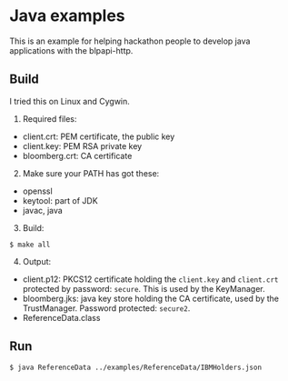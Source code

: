 # Java examples

This is an example for helping hackathon people to develop java 
applications with the blpapi-http.

## Build

I tried this on Linux and Cygwin.

1. Required files:
  * client.crt: PEM certificate, the public key
  * client.key: PEM RSA private key
  * bloomberg.crt: CA certificate

2. Make sure your PATH has got these:
  * openssl
  * keytool: part of JDK
  * javac, java

3. Build:

```
$ make all
```
4. Output:
  * client.p12: PKCS12 certificate holding the `client.key` and `client.crt`
protected by password: `secure`. This is used by the KeyManager.
  * bloomberg.jks: java key store holding the CA certificate, used by the
TrustManager. Password protected: `secure2`.
  * ReferenceData.class

## Run

```
$ java ReferenceData ../examples/ReferenceData/IBMHolders.json
```
